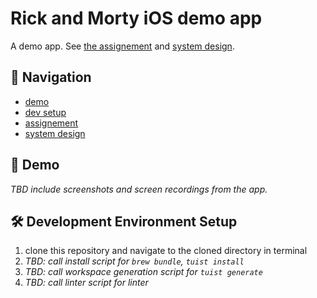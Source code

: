 # Rick and Morty iOS demo app

A demo app. See [the assignement](./assignment.md) and [system design](./system_design.md).

## 🧭 Navigation
- [demo](#demo)
- [dev setup](#development-environment-setup)
- [assignement](./assignment.md)
- [system design](./system_design.md)

## 🚀 Demo

*TBD include screenshots and screen recordings from the app.*

## 🛠️ Development Environment Setup

1. clone this repository and navigate to the cloned directory in terminal
2. *TBD: call install script for `brew bundle`, `tuist install`*
3. *TBD: call workspace generation script for `tuist generate`*
4. *TBD: call linter script for linter*
